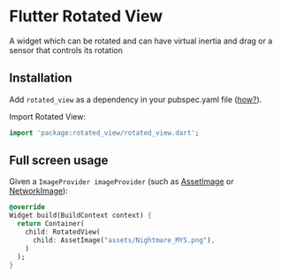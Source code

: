 # Flutter Rotated View 

A widget which can be rotated and can have virtual inertia and drag or a sensor that controls its rotation

## Installation

Add `rotated_view` as a dependency in your pubspec.yaml file ([how?](https://flutter.io/using-packages/)).

Import Rotated View:
```dart
import 'package:rotated_view/rotated_view.dart';
```
## Full screen usage

Given a `ImageProvider imageProvider` (such as [AssetImage](https://docs.flutter.io/flutter/painting/AssetImage-class.html) or [NetworkImage](https://docs.flutter.io/flutter/painting/NetworkImage-class.html)):

```dart
@override
Widget build(BuildContext context) {
  return Container(
    child: RotatedView(
      child: AssetImage("assets/Nightmare_MYS.png"),
    )
  );
}
```